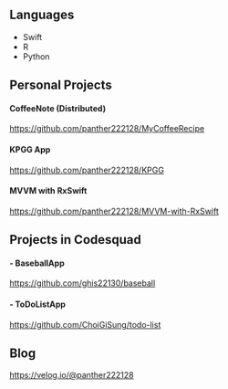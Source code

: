 ## Languages

- Swift
- R
- Python

## Personal Projects

#### CoffeeNote (Distributed)

<https://github.com/panther222128/MyCoffeeRecipe>

#### KPGG App

<https://github.com/panther222128/KPGG>

#### MVVM with RxSwift

<https://github.com/panther222128/MVVM-with-RxSwift>

## Projects in Codesquad

#### - BaseballApp

<https://github.com/ghis22130/baseball>

#### - ToDoListApp

<https://github.com/ChoiGiSung/todo-list>

## Blog

<https://velog.io/@panther222128>
